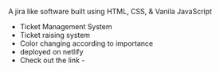 A jira like software built using HTML, CSS, & Vanila JavaScript
* Ticket Management System
* Ticket raising system
* Color changing according to importance 
* deployed on netlify 
* Check out the link - 